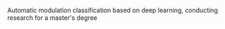 Automatic modulation classification based on deep learning, conducting research for a master's degree
